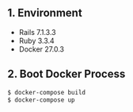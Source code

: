 ## 1. Environment

- Rails 7.1.3.3
- Ruby 3.3.4
- Docker 27.0.3

## 2. Boot Docker Process

```bash
$ docker-compose build
$ docker-compose up
```
